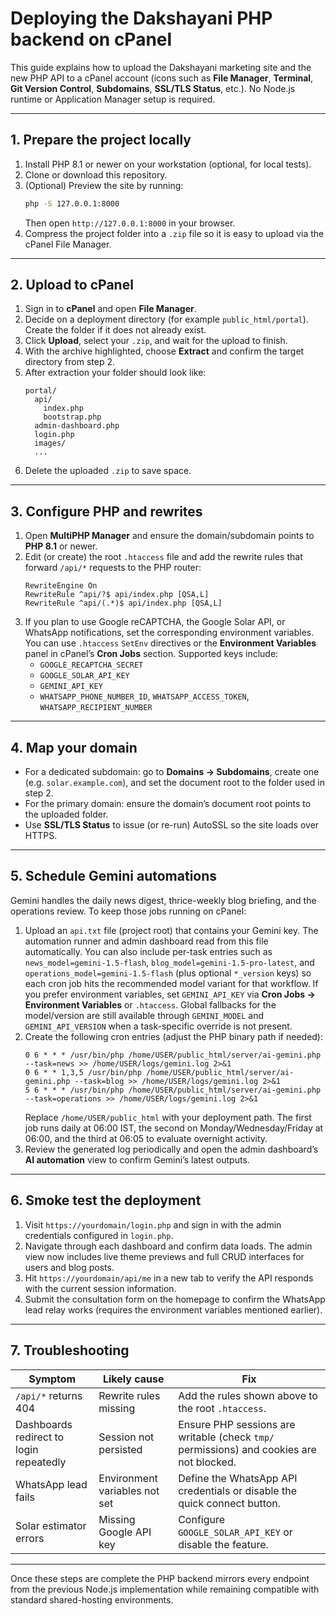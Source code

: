 # Deploying the Dakshayani PHP backend on cPanel

This guide explains how to upload the Dakshayani marketing site and the
new PHP API to a cPanel account (icons such as **File Manager**, **Terminal**,
**Git Version Control**, **Subdomains**, **SSL/TLS Status**, etc.). No Node.js
runtime or Application Manager setup is required.

---

## 1. Prepare the project locally

1. Install PHP 8.1 or newer on your workstation (optional, for local tests).
2. Clone or download this repository.
3. (Optional) Preview the site by running:
   ```bash
   php -S 127.0.0.1:8000
   ```
   Then open `http://127.0.0.1:8000` in your browser.
4. Compress the project folder into a `.zip` file so it is easy to upload via
   the cPanel File Manager.

---

## 2. Upload to cPanel

1. Sign in to **cPanel** and open **File Manager**.
2. Decide on a deployment directory (for example `public_html/portal`). Create
   the folder if it does not already exist.
3. Click **Upload**, select your `.zip`, and wait for the upload to finish.
4. With the archive highlighted, choose **Extract** and confirm the target
   directory from step 2.
5. After extraction your folder should look like:
   ```
   portal/
     api/
       index.php
       bootstrap.php
     admin-dashboard.php
     login.php
     images/
     ...
   ```
6. Delete the uploaded `.zip` to save space.

---

## 3. Configure PHP and rewrites

1. Open **MultiPHP Manager** and ensure the domain/subdomain points to
   **PHP 8.1** or newer.
2. Edit (or create) the root `.htaccess` file and add the rewrite rules that
   forward `/api/*` requests to the PHP router:
   ```apacheconf
   RewriteEngine On
   RewriteRule ^api/?$ api/index.php [QSA,L]
   RewriteRule ^api/(.*)$ api/index.php [QSA,L]
   ```
3. If you plan to use Google reCAPTCHA, the Google Solar API, or WhatsApp
   notifications, set the corresponding environment variables. You can use
   `.htaccess` `SetEnv` directives or the **Environment Variables** panel in
   cPanel’s **Cron Jobs** section. Supported keys include:
   - `GOOGLE_RECAPTCHA_SECRET`
   - `GOOGLE_SOLAR_API_KEY`
   - `GEMINI_API_KEY`
   - `WHATSAPP_PHONE_NUMBER_ID`, `WHATSAPP_ACCESS_TOKEN`,
     `WHATSAPP_RECIPIENT_NUMBER`

---

## 4. Map your domain

- For a dedicated subdomain: go to **Domains → Subdomains**, create one
  (e.g. `solar.example.com`), and set the document root to the folder used in
  step 2.
- For the primary domain: ensure the domain’s document root points to the
  uploaded folder.
- Use **SSL/TLS Status** to issue (or re-run) AutoSSL so the site loads over
  HTTPS.

---

## 5. Schedule Gemini automations

Gemini handles the daily news digest, thrice-weekly blog briefing, and the
operations review. To keep those jobs running on cPanel:

1. Upload an `api.txt` file (project root) that contains your Gemini key. The
   automation runner and admin dashboard read from this file automatically. You
   can also include per-task entries such as `news_model=gemini-1.5-flash`,
   `blog_model=gemini-1.5-pro-latest`, and `operations_model=gemini-1.5-flash`
   (plus optional `*_version` keys) so each cron job hits the recommended model
   variant for that workflow. If you prefer environment variables, set
   `GEMINI_API_KEY` via **Cron Jobs → Environment Variables** or `.htaccess`.
   Global fallbacks for the model/version are still available through
   `GEMINI_MODEL` and `GEMINI_API_VERSION` when a task-specific override is not
   present.
2. Create the following cron entries (adjust the PHP binary path if needed):
   ```cron
   0 6 * * * /usr/bin/php /home/USER/public_html/server/ai-gemini.php --task=news >> /home/USER/logs/gemini.log 2>&1
   0 6 * * 1,3,5 /usr/bin/php /home/USER/public_html/server/ai-gemini.php --task=blog >> /home/USER/logs/gemini.log 2>&1
   5 6 * * * /usr/bin/php /home/USER/public_html/server/ai-gemini.php --task=operations >> /home/USER/logs/gemini.log 2>&1
   ```
   Replace `/home/USER/public_html` with your deployment path. The first job
   runs daily at 06:00 IST, the second on Monday/Wednesday/Friday at 06:00, and
   the third at 06:05 to evaluate overnight activity.
3. Review the generated log periodically and open the admin dashboard’s **AI
   automation** view to confirm Gemini’s latest outputs.

---

## 6. Smoke test the deployment

1. Visit `https://yourdomain/login.php` and sign in with the admin credentials
   configured in `login.php`.
2. Navigate through each dashboard and confirm data loads. The admin view now
   includes live theme previews and full CRUD interfaces for users and blog
   posts.
3. Hit `https://yourdomain/api/me` in a new tab to verify the API responds with
   the current session information.
4. Submit the consultation form on the homepage to confirm the WhatsApp lead
   relay works (requires the environment variables mentioned earlier).

---

## 7. Troubleshooting

| Symptom | Likely cause | Fix |
| --- | --- | --- |
| `/api/*` returns 404 | Rewrite rules missing | Add the rules shown above to the root `.htaccess`. |
| Dashboards redirect to login repeatedly | Session not persisted | Ensure PHP sessions are writable (check `tmp/` permissions) and cookies are not blocked. |
| WhatsApp lead fails | Environment variables not set | Define the WhatsApp API credentials or disable the quick connect button. |
| Solar estimator errors | Missing Google API key | Configure `GOOGLE_SOLAR_API_KEY` or disable the feature. |

---

Once these steps are complete the PHP backend mirrors every endpoint from
the previous Node.js implementation while remaining compatible with standard
shared-hosting environments.
